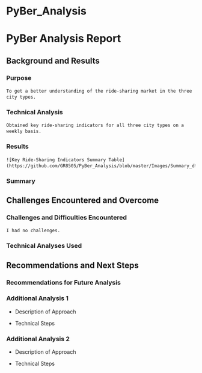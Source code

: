 # PyBer_Analysis

# PyBer Analysis Report

## Background and Results

### Purpose
    To get a better understanding of the ride-sharing market in the three city types.
### Technical Analysis
    Obtained key ride-sharing indicators for all three city types on a weekly basis.
### Results
    ![Key Ride-Sharing Indicators Summary Table](https://github.com/GR8505/PyBer_Analysis/blob/master/Images/Summary_df.png)
### Summary

## Challenges Encountered and Overcome

### Challenges and Difficulties Encountered
    I had no challenges. 

### Technical Analyses Used

## Recommendations and Next Steps

### Recommendations for Future Analysis

### Additional Analysis 1

* Description of Approach

* Technical Steps

### Additional Analysis 2

* Description of Approach

* Technical Steps
